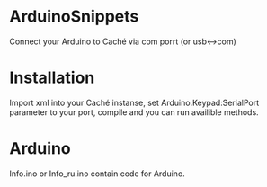 # ArduinoSnippets
Connect your Arduino to Caché via com porrt (or usb&lt;->com)

# Installation
Import xml into your Caché instanse, set Arduino.Keypad:SerialPort parameter to your port, compile and you can run availible methods.

# Arduino
Info.ino or Info_ru.ino contain code for Arduino.